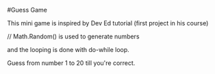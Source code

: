 #Guess Game

This mini game is inspired by Dev Ed tutorial (first project in his course)

// Math.Random() is used to generate numbers
 
 and the looping is done with do-while loop.

Guess from number 1 to 20 till you're correct.
